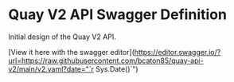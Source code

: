 # Quay V2 API Swagger Definition

Initial design of the Quay V2 API.

[View it here with the swagger editor](https://editor.swagger.io/?url=https://raw.githubusercontent.com/bcaton85/quay-api-v2/main/v2.yaml?date="`r Sys.Date()`")
